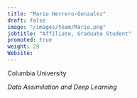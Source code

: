 ```yaml
---
title: "Mario Herrero-Gonzalez"
draft: false
image: "/images/team/Mario.png"
jobtitle: "Affiliate, Graduate Student"
promoted: true
weight: 29
Website:  
---
```



Columbia University

*Data Assimilation and Deep Learning*


